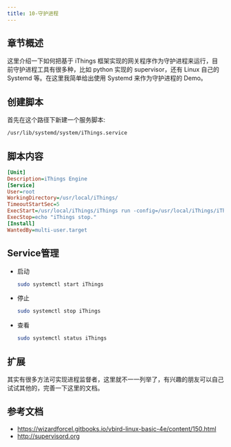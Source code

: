 ```yaml
---
title: 10-守护进程
---
```

## 章节概述
这里介绍一下如何把基于 iThings 框架实现的网关程序作为守护进程来运行，目前守护进程工具有很多种，比如 python 实现的 supervisor，还有 Linux 自己的 Systemd 等。在这里我简单给出使用 Systemd 来作为守护进程的 Demo。
## 创建脚本
首先在这个路径下新建一个服务脚本:
```bash
/usr/lib/systemd/system/iThings.service
```
## 脚本内容
```ini
[Unit]
Description=iThings Engine
[Service]
User=root
WorkingDirectory=/usr/local/iThings/
TimeoutStartSec=5
ExecStart=/usr/local/iThings/iThings run -config=/usr/local/iThings/iThings.ini
ExecStop=echo "iThings stop."
[Install]
WantedBy=multi-user.target
```
## Service管理
- 启动
    ```bash
    sudo systemctl start iThings
    ```
- 停止
    ```bash
    sudo systemctl stop iThings
    ```
- 查看
    ```bash
    sudo systemctl status iThings
    ```
##  扩展
其实有很多方法可实现进程监督者，这里就不一一列举了，有兴趣的朋友可以自己试试其他的，完善一下这里的文档。

## 参考文档
- https://wizardforcel.gitbooks.io/vbird-linux-basic-4e/content/150.html
- http://supervisord.org